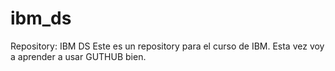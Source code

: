 # ibm_ds
Repository: IBM DS
Este es un repository para el curso de IBM. Esta vez voy a aprender a usar GUTHUB bien.
